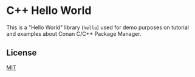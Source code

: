 # C++ Hello World

This is a "Hello World" library (``hello``) used for demo purposes on  tutorial and
examples about Conan C/C++ Package Manager.

## License

[MIT](LICENSE)